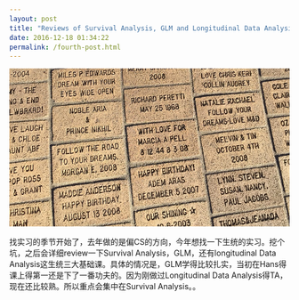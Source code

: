 ```yaml
---
layout: post
title: "Reviews of Survival Analysis, GLM and Longitudinal Data Analysis"
date: 2016-12-18 01:34:22
permalink: /fourth-post.html
---
```


<span class="image featured"><img src="/images/pic06.jpg" alt=""></span>

找实习的季节开始了，去年做的是偏CS的方向，今年想找一下生统的实习。挖个坑，之后会详细review一下Survival Analysis，GLM，还有longitudinal Data Analysis这生统三大基础课。具体的情况是，GLM学得比较扎实，当初在Hans得课上得第一还是下了一番功夫的。因为刚做过Longitudinal Data Analysis得TA，现在还比较熟。所以重点会集中在Survival Analysis。。